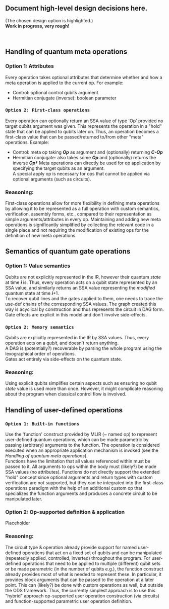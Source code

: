 ## Document high-level design decisions here.
(The chosen design option is highlighted.)\
**Work in progress, very rough!**

&nbsp;

## Handling of quantum meta operations
### Option 1: Attributes
Every operation takes optional attributes that determine whether and how a meta operation is applied to the current op. For example:
- Control: optional control qubits argument
- Hermitian conjugate (inverse): boolean parameter
### `Option 2: First-class operations`
Every operation can optionally return an SSA value of type 'Op' provided no target qubits argument was given. This represents the operation in a "hold" state that can be applied to qubits later on. Thus, an operation becomes a first-class value that can be passed/returned to/from other "meta" operations. Example:
- Control: meta op taking ***Op*** as argument and (optionally) returning ***C-Op***
- Hermitian conjugate: also takes some ***Op*** and (optionally) returns the inverse ***Op†***
Meta operations can directly be used for op application by specifying the target qubits as an argument.\
A special apply op is necessary for ops that cannot be applied via optional arguments (such as circuits).
### Reasoning:
First-class operations allow for more flexibility in defining meta operations by allowing it to be represented as a full operation with custom semantics, verification, assembly forms, etc., compared to their representation as simple arguments/attributes in every op. Maintaining and adding new meta operations is significantly simplified by collecting the relevant code in a single place and not requiring the modification of existing ops for the definition of new meta operations.

## Semantics of quantum gate operations
### Option 1: Value semantics
Qubits are not explicitly represented in the IR, however their quantum *state* at time ***i*** is.
Thus, every operation acts on a qubit state represented by an SSA value, and similarly returns an
SSA value representing the *modified* quantum state at time ***i***+1.\
To recover qubit lines and the gates applied to them, one needs to trace the use-def chains of the corresponding SSA values. The graph created this way is acyclical by construction and thus represents the circuit in DAG form.\
Gate effects are explicit in this model and don't involve side-effects.
### `Option 2: Memory semantics`
Qubits are explicitly represented in the IR by SSA values.
Thus, every operation acts on a *qubit*, and doesn't return anything.\
A DAG is (potentially?) recoverable by parsing the whole program using the lexographical order of operations.\
Gates act entirely via side-effects on the quantum state.
### Reasoning:
Using explicit qubits simplifies certain aspects such as ensuring no qubit *state* value is used more than once. However, it might complicate reasoning about the program when classical control flow is involved.

## Handling of user-defined operations
### `Option 1: Built-in functions`
Use the 'function' construct provided by MLIR (~ named op) to represent user-defined quantum operations, which can be made parametric by passing (arbitrary) arguments to the function. The operation is considered executed when an appropriate application mechanism is invoked (see the *Handling of quantum meta operations*).\
Functions have the limitation that all values referenced within must be passed to it. All arguments to ops within the body must (likely?) be made SSA values (no attributes). Functions do not directly support the extended "hold" concept since optional arguments and return types with custom verification are not supported, but they can be integrated into the first-class operations paradigm with the help of an additional custom op that specializes the function arguments and produces a concrete circuit to be manipulated later.
### Option 2: Op-supported definition & application
Placeholder
### Reasoning:
The circuit type & operation already provide support for named user-defined operations that act on a fixed set of qubits and can be manipulated (repeatedly applied, controlled, inverted) throughout the program. For user-defined operations that need to be applied to multiple (different) qubit sets or be made parametric (in the number of qubits e.g.), the function construct already provides most of what is needed to represent these. In particular, it provides block arguments that can be passed to the operation at a later point. This can (likely?) be done with custom operations as well, but outside the ODS framework. Thus, the currently simplest approach is to use this "hybrid" approach op-supported user operation construction (via circuits) and function-supported parametric user operation definition.
